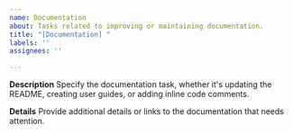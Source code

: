 ```yaml
---
name: Documentation
about: Tasks related to improving or maintaining documentation.
title: "[Documentation] "
labels: ''
assignees: ''

---
```


**Description**
Specify the documentation task, whether it's updating the README, creating user guides, or adding inline code comments.

**Details**
Provide additional details or links to the documentation that needs attention.
